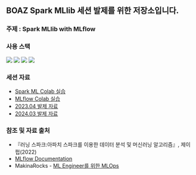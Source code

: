 ## BOAZ Spark MLlib 세션 발제를 위한 저장소입니다. 

### 주제 : Spark MLlib with MLflow
### 사용 스택 <br>
<div>
<img src="https://img.shields.io/badge/Python-3776AB?style=flat&logo=Python&logoColor=white"/>
<img src="https://img.shields.io/badge/Spark-E25A1C?style=flat&logo=apachespark&logoColor=white"/>
<img src="https://img.shields.io/badge/MLflow-0194E2?style=flat&logo=mlflow&logoColor=white"/>
<img src="https://img.shields.io/badge/Docker-2496ED?style=flat&logo=Docker&logoColor=white"/>
</div>

### 세션 자료
- [Spark ML Colab 실습](https://colab.research.google.com/drive/1lzGNjXSlRtB1zRhezdQ26wrhkcFftS1U?usp=sharing)
- [MLflow Colab 실습](https://colab.research.google.com/drive/1esIKRS65oLUI3x2wK42K_8jUdsUzwr8h?usp=share_link) 
- [2023.04 발제 자료](https://messy-farmer-90e.notion.site/Spark-MLlib-with-MLflow-5a570324349f4aa38ca94c86cc68e7b7)
- [2024.03 발제 자료](https://messy-farmer-90e.notion.site/SparkML-daabb974d3584f2babc9ab7916c6edec?pvs=4)

### 참조 및 자료 출처
- 『러닝 스파크:아파치 스파크를 이용한 데이터 분석 및 머신러닝 알고리즘』, 제이펍(2022)
- [MLflow Documentation](https://mlflow.org/docs/latest/index.html)
- MakinaRocks - [ML Engineer를 위한 MLOps](https://mlops-for-mle.github.io/tutorial/)

